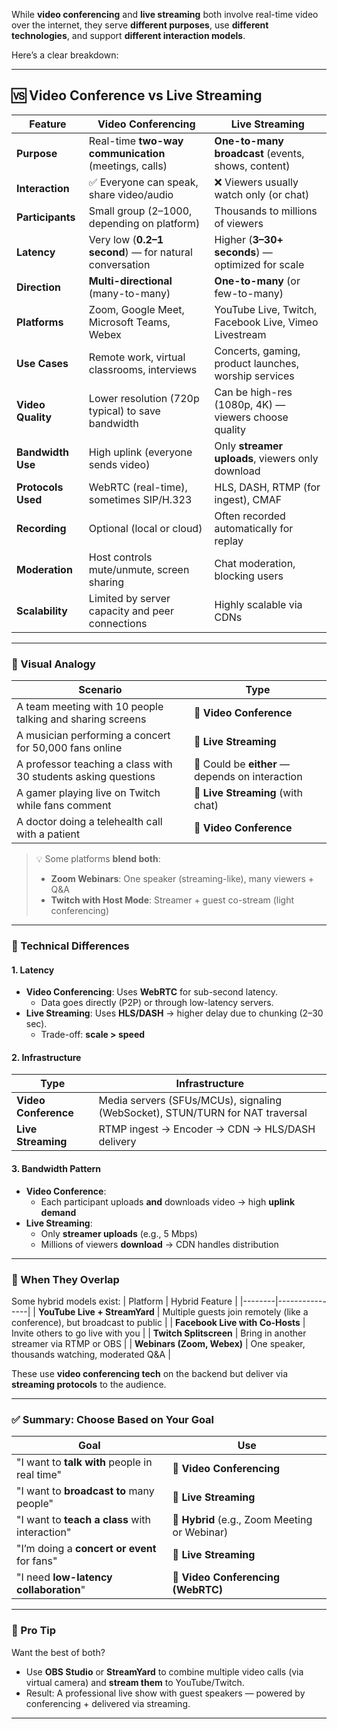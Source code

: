 While **video conferencing** and **live streaming** both involve real-time video over the internet, they serve **different purposes**, use **different technologies**, and support **different interaction models**.

Here’s a clear breakdown:

---

## 🆚 Video Conference vs Live Streaming

| Feature            | **Video Conferencing**                                 | **Live Streaming**                                    |
| ------------------ | ------------------------------------------------------ | ----------------------------------------------------- |
| **Purpose**        | Real-time **two-way communication** (meetings, calls)  | **One-to-many broadcast** (events, shows, content)    |
| **Interaction**    | ✅ Everyone can speak, share video/audio               | ❌ Viewers usually watch only (or chat)               |
| **Participants**   | Small group (2–1000, depending on platform)            | Thousands to millions of viewers                      |
| **Latency**        | Very low (**0.2–1 second**) — for natural conversation | Higher (**3–30+ seconds**) — optimized for scale      |
| **Direction**      | **Multi-directional** (many-to-many)                   | **One-to-many** (or few-to-many)                      |
| **Platforms**      | Zoom, Google Meet, Microsoft Teams, Webex              | YouTube Live, Twitch, Facebook Live, Vimeo Livestream |
| **Use Cases**      | Remote work, virtual classrooms, interviews            | Concerts, gaming, product launches, worship services  |
| **Video Quality**  | Lower resolution (720p typical) to save bandwidth      | Can be high-res (1080p, 4K) — viewers choose quality  |
| **Bandwidth Use**  | High uplink (everyone sends video)                     | Only **streamer uploads**, viewers only download      |
| **Protocols Used** | WebRTC (real-time), sometimes SIP/H.323                | HLS, DASH, RTMP (for ingest), CMAF                    |
| **Recording**      | Optional (local or cloud)                              | Often recorded automatically for replay               |
| **Moderation**     | Host controls mute/unmute, screen sharing              | Chat moderation, blocking users                       |
| **Scalability**    | Limited by server capacity and peer connections        | Highly scalable via CDNs                              |

---

### 🎥 Visual Analogy

| Scenario                                                       | Type                                            |
| -------------------------------------------------------------- | ----------------------------------------------- |
| A team meeting with 10 people talking and sharing screens      | 🔹 **Video Conference**                         |
| A musician performing a concert for 50,000 fans online         | 🔹 **Live Streaming**                           |
| A professor teaching a class with 30 students asking questions | 🔹 Could be **either** — depends on interaction |
| A gamer playing live on Twitch while fans comment              | 🔹 **Live Streaming** (with chat)               |
| A doctor doing a telehealth call with a patient                | 🔹 **Video Conference**                         |

> 💡 Some platforms **blend both**:
>
> - **Zoom Webinars**: One speaker (streaming-like), many viewers + Q&A
> - **Twitch with Host Mode**: Streamer + guest co-stream (light conferencing)

---

### 🔧 Technical Differences

#### 1. **Latency**

- **Video Conferencing**: Uses **WebRTC** for sub-second latency.
  - Data goes directly (P2P) or through low-latency servers.
- **Live Streaming**: Uses **HLS/DASH** → higher delay due to chunking (2–30 sec).
  - Trade-off: **scale > speed**

#### 2. **Infrastructure**

| Type                 | Infrastructure                                                                |
| -------------------- | ----------------------------------------------------------------------------- |
| **Video Conference** | Media servers (SFUs/MCUs), signaling (WebSocket), STUN/TURN for NAT traversal |
| **Live Streaming**   | RTMP ingest → Encoder → CDN → HLS/DASH delivery                               |

#### 3. **Bandwidth Pattern**

- **Video Conference**:
  - Each participant uploads **and** downloads video → high **uplink demand**
- **Live Streaming**:
  - Only **streamer uploads** (e.g., 5 Mbps)
  - Millions of viewers **download** → CDN handles distribution

---

### 🔄 When They Overlap

Some hybrid models exist:
| Platform | Hybrid Feature |
|--------|----------------|
| **YouTube Live + StreamYard** | Multiple guests join remotely (like a conference), but broadcast to public |
| **Facebook Live with Co-Hosts** | Invite others to go live with you |
| **Twitch Splitscreen** | Bring in another streamer via RTMP or OBS |
| **Webinars (Zoom, Webex)** | One speaker, thousands watching, moderated Q&A |

These use **video conferencing tech** on the backend but deliver via **streaming protocols** to the audience.

---

### ✅ Summary: Choose Based on Your Goal

| Goal                                           | Use                                           |
| ---------------------------------------------- | --------------------------------------------- |
| "I want to **talk with** people in real time"  | 🔹 **Video Conferencing**                     |
| "I want to **broadcast to** many people"       | 🔹 **Live Streaming**                         |
| "I want to **teach a class** with interaction" | 🔹 **Hybrid** (e.g., Zoom Meeting or Webinar) |
| "I’m doing a **concert or event** for fans"    | 🔹 **Live Streaming**                         |
| "I need **low-latency collaboration**"         | 🔹 **Video Conferencing (WebRTC)**            |

---

### 🚀 Pro Tip

Want the best of both?

- Use **OBS Studio** or **StreamYard** to combine multiple video calls (via virtual camera) and **stream them** to YouTube/Twitch.
- Result: A professional live show with guest speakers — powered by conferencing + delivered via streaming.

---
